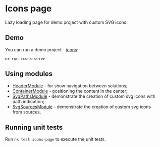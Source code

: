 # Icons page

Lazy loading page for demo project with custom SVG icons.

## Demo

You can run a demo project - [icons](../../../apps/icons/src/app/app.module.ts):

```shell
nx run icons:serve
```

## Using modules

- [HeaderModule](../ui/header/src/lib/header.module.ts) - for show navigation between solutions;
- [ContainerModule](../ui/container/src/lib/container.module.ts) - positioning the content in the center;
- [SvgPathsModule](../ui/svg-paths/src/lib/svg-paths.module.ts) - demonstrate the creation of custom svg icons with path indication;
- [SvgSourcesModule](../ui/svg-sources/src/lib/svg-sources.module.ts) - demonstrate the creation of custom svg icons from sources.

## Running unit tests

Run `nx test icons-page` to execute the unit tests.
